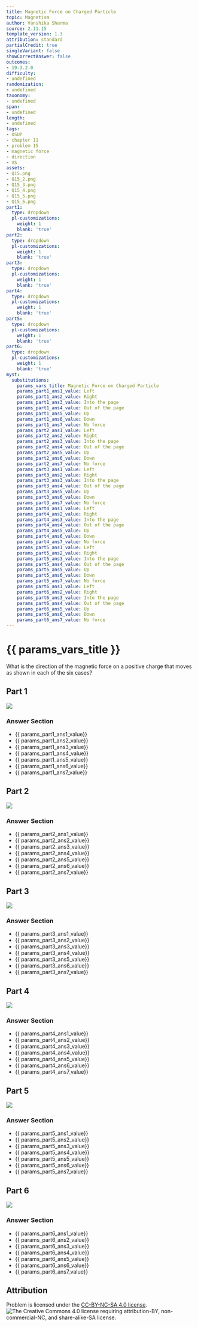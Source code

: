 ```yaml
---
title: Magnetic Force on Charged Particle
topic: Magnetism
author: Vanshika Sharma
source: 2.11.15
template_version: 1.3
attribution: standard
partialCredit: true
singleVariant: false
showCorrectAnswer: false
outcomes:
- 19.3.2.0
difficulty:
- undefined
randomization:
- undefined
taxonomy:
- undefined
span:
- undefined
length:
- undefined
tags:
- OSUP
- chapter 11
- problem 15
- magnetic force
- direction
- VS
assets:
- Q15.png
- Q15_2.png
- Q15_3.png
- Q15_4.png
- Q15_5.png
- Q15_6.png
part1:
  type: dropdown
  pl-customizations:
    weight: 1
    blank: 'true'
part2:
  type: dropdown
  pl-customizations:
    weight: 1
    blank: 'true'
part3:
  type: dropdown
  pl-customizations:
    weight: 1
    blank: 'true'
part4:
  type: dropdown
  pl-customizations:
    weight: 1
    blank: 'true'
part5:
  type: dropdown
  pl-customizations:
    weight: 1
    blank: 'true'
part6:
  type: dropdown
  pl-customizations:
    weight: 1
    blank: 'true'
myst:
  substitutions:
    params_vars_title: Magnetic Force on Charged Particle
    params_part1_ans1_value: Left
    params_part1_ans2_value: Right
    params_part1_ans3_value: Into the page
    params_part1_ans4_value: Out of the page
    params_part1_ans5_value: Up
    params_part1_ans6_value: Down
    params_part1_ans7_value: No force
    params_part2_ans1_value: Left
    params_part2_ans2_value: Right
    params_part2_ans3_value: Into the page
    params_part2_ans4_value: Out of the page
    params_part2_ans5_value: Up
    params_part2_ans6_value: Down
    params_part2_ans7_value: No force
    params_part3_ans1_value: Left
    params_part3_ans2_value: Right
    params_part3_ans3_value: Into the page
    params_part3_ans4_value: Out of the page
    params_part3_ans5_value: Up
    params_part3_ans6_value: Down
    params_part3_ans7_value: No force
    params_part4_ans1_value: Left
    params_part4_ans2_value: Right
    params_part4_ans3_value: Into the page
    params_part4_ans4_value: Out of the page
    params_part4_ans5_value: Up
    params_part4_ans6_value: Down
    params_part4_ans7_value: No force
    params_part5_ans1_value: Left
    params_part5_ans2_value: Right
    params_part5_ans3_value: Into the page
    params_part5_ans4_value: Out of the page
    params_part5_ans5_value: Up
    params_part5_ans6_value: Down
    params_part5_ans7_value: No force
    params_part6_ans1_value: Left
    params_part6_ans2_value: Right
    params_part6_ans3_value: Into the page
    params_part6_ans4_value: Out of the page
    params_part6_ans5_value: Up
    params_part6_ans6_value: Down
    params_part6_ans7_value: No force
---
```

# {{ params_vars_title }}
What is the direction of the magnetic force on a positive charge that moves as shown in each of the six cases?

## Part 1

<img src="Q15.png">

### Answer Section

- {{ params_part1_ans1_value}}
- {{ params_part1_ans2_value}}
- {{ params_part1_ans3_value}}
- {{ params_part1_ans4_value}}
- {{ params_part1_ans5_value}}
- {{ params_part1_ans6_value}}
- {{ params_part1_ans7_value}}

## Part 2

<img src="Q15_2.png">

### Answer Section

- {{ params_part2_ans1_value}}
- {{ params_part2_ans2_value}}
- {{ params_part2_ans3_value}}
- {{ params_part2_ans4_value}}
- {{ params_part2_ans5_value}}
- {{ params_part2_ans6_value}}
- {{ params_part2_ans7_value}}

## Part 3

<img src="Q15_3.png">

### Answer Section

- {{ params_part3_ans1_value}}
- {{ params_part3_ans2_value}}
- {{ params_part3_ans3_value}}
- {{ params_part3_ans4_value}}
- {{ params_part3_ans5_value}}
- {{ params_part3_ans6_value}}
- {{ params_part3_ans7_value}}

## Part 4

<img src="Q15_4.png">

### Answer Section

- {{ params_part4_ans1_value}}
- {{ params_part4_ans2_value}}
- {{ params_part4_ans3_value}}
- {{ params_part4_ans4_value}}
- {{ params_part4_ans5_value}}
- {{ params_part4_ans6_value}}
- {{ params_part4_ans7_value}}

## Part 5

<img src="Q15_5.png">

### Answer Section

- {{ params_part5_ans1_value}}
- {{ params_part5_ans2_value}}
- {{ params_part5_ans3_value}}
- {{ params_part5_ans4_value}}
- {{ params_part5_ans5_value}}
- {{ params_part5_ans6_value}}
- {{ params_part5_ans7_value}}

## Part 6

<img src="Q15_6.png">

### Answer Section

- {{ params_part6_ans1_value}}
- {{ params_part6_ans2_value}}
- {{ params_part6_ans3_value}}
- {{ params_part6_ans4_value}}
- {{ params_part6_ans5_value}}
- {{ params_part6_ans6_value}}
- {{ params_part6_ans7_value}}

## Attribution

Problem is licensed under the [CC-BY-NC-SA 4.0 license](https://creativecommons.org/licenses/by-nc-sa/4.0/).<br> ![The Creative Commons 4.0 license requiring attribution-BY, non-commercial-NC, and share-alike-SA license.](https://raw.githubusercontent.com/firasm/bits/master/by-nc-sa.png)